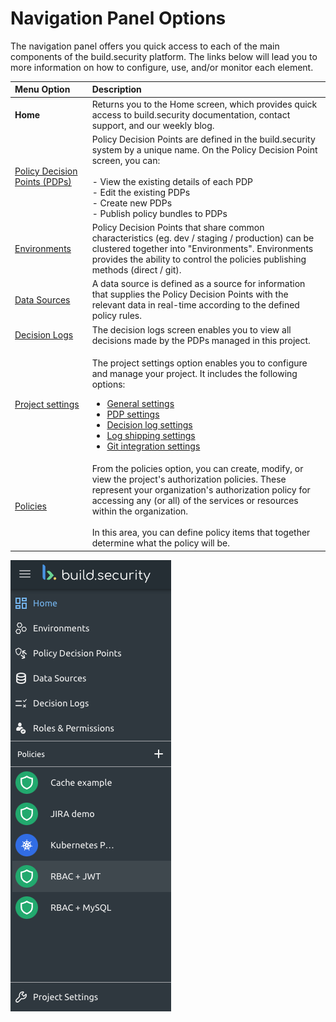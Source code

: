 # Navigation Panel Options

The navigation panel offers you quick access to each of the main components of the build.security platform. The links below will lead you to more information on how to configure, use, and/or monitor each element. 

<table>
  <thead>
    <tr>
      <th style="text-align:left">Menu Option</th>
      <th style="text-align:left">Description</th>
    </tr>
  </thead>
  <tbody>
    <tr>
      <td style="text-align:left"><b>Home</b>
      </td>
      <td style="text-align:left">Returns you to the Home screen, which provides quick access to build.security
        documentation, contact support, and our weekly blog.</td>
    </tr>
    <tr>
      <td style="text-align:left"><a href="../policy-decision-points-pdp/">Policy Decision Points (PDPs)</a>
      </td>
      <td style="text-align:left">Policy Decision Points are defined in the build.security system by a unique
        name. On the Policy Decision Point screen, you can:
        <br />
        <br />- View the existing details of each PDP
        <br />- Edit the existing PDPs
        <br />- Create new PDPs
        <br />- Publish policy bundles to PDPs</td>
    </tr>
    <tr>
      <td style="text-align:left"><a href="../environments.md">Environments</a>
      </td>
      <td style="text-align:left">Policy Decision Points that share common characteristics (eg. dev / staging
        / production) can be clustered together into &quot;Environments&quot;.
        Environments provides the ability to control the policies publishing methods
        (direct / git).</td>
    </tr>
    <tr>
      <td style="text-align:left"><a href="../data-sources/">Data Sources</a>
      </td>
      <td style="text-align:left">A data source is defined as a source for information that supplies the
        Policy Decision Points with the relevant data in real-time according to
        the defined policy rules.</td>
    </tr>
    <tr>
      <td style="text-align:left"><a href="../decision-logs/">Decision Logs</a>
      </td>
      <td style="text-align:left">The decision logs screen enables you to view all decisions made by the
        PDPs managed in this project.</td>
    </tr>
    <tr>
      <td style="text-align:left"><a href="../project-settings/">Project settings</a>
      </td>
      <td style="text-align:left">
        <p>The project settings option enables you to configure and manage your project.
          It includes the following options:</p>
        <ul>
          <li><a href="../project-settings/">General settings</a>
          </li>
          <li><a href="../project-settings/pdp-settings.md">PDP settings</a>
          </li>
          <li><a href="../project-settings/decision-log-settings.md">Decision log settings</a>
          </li>
          <li><a href="../project-settings/log-shipping.md">Log shipping settings</a>
          </li>
          <li><a href="../project-settings/git-integration-settings.md">Git integration settings</a>
          </li>
        </ul>
      </td>
    </tr>
    <tr>
      <td style="text-align:left"><a href="../policies/">Policies</a>
      </td>
      <td style="text-align:left">From the policies option, you can create, modify, or view the project&apos;s
        authorization policies. These represent your organization&apos;s authorization
        policy for accessing any (or all) of the services or resources within the
        organization.
        <br />
        <br />In this area, you can define policy items that together determine what
        the policy will be.</td>
    </tr>
  </tbody>
</table>

![Navigation panel](../../.gitbook/assets/image%20%2825%29.png)

